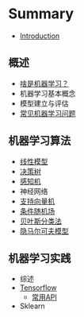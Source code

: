 # Summary

* [Introduction](README.md)

## 概述

* [啥是机器学习？](gai-shu/sha-shi-ji-qi-xue-xi-ff1f.md)
* 机器学习基本概念
* 模型建立与评估
* [常见机器学习问题](gai-shu/chang-jian-ji-qi-xue-xi-wen-ti.md)

## 机器学习算法

* [线性模型](ji-qi-xue-xi-suan-fa/xian-xing-mo-xing.md)
* [决策树](ji-qi-xue-xi-suan-fa/jue-ce-shu.md)
* [感知机](ji-qi-xue-xi-suan-fa/gan-zhi-ji.md)
* 神经网络
* [支持向量机](ji-qi-xue-xi-suan-fa/zhi-chi-xiang-liang-ji.md)
* [条件随机场](ji-qi-xue-xi-suan-fa/tiao-jian-sui-ji-chang.md)
* [贝叶斯分类法](ji-qi-xue-xi-suan-fa/po-su-bei-xie-si-fa.md)
* [隐马尔可夫模型](ji-qi-xue-xi-suan-fa/yin-ma-er-ke-fu-mo-xing.md)

## 机器学习实践

* 综述
* [Tensorflow](ji-qi-xue-xi-shi-jian/tensorflow.md)
  * [常用API](ji-qi-xue-xi-shi-jian/tensorflow/chang-yong-api.md)
* Sklearn

